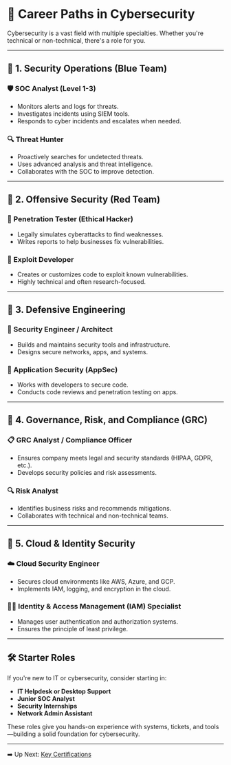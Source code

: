 # 🧭 Career Paths in Cybersecurity

Cybersecurity is a vast field with multiple specialties. Whether you're technical or non-technical, there's a role for you.

---

## 🔹 1. Security Operations (Blue Team)

### 🛡️ SOC Analyst (Level 1-3)
- Monitors alerts and logs for threats.
- Investigates incidents using SIEM tools.
- Responds to cyber incidents and escalates when needed.

### 🔍 Threat Hunter
- Proactively searches for undetected threats.
- Uses advanced analysis and threat intelligence.
- Collaborates with the SOC to improve detection.

---

## 🔹 2. Offensive Security (Red Team)

### 🧨 Penetration Tester (Ethical Hacker)
- Legally simulates cyberattacks to find weaknesses.
- Writes reports to help businesses fix vulnerabilities.

### 🦠 Exploit Developer
- Creates or customizes code to exploit known vulnerabilities.
- Highly technical and often research-focused.

---

## 🔹 3. Defensive Engineering

### 🔐 Security Engineer / Architect
- Builds and maintains security tools and infrastructure.
- Designs secure networks, apps, and systems.

### 🧱 Application Security (AppSec)
- Works with developers to secure code.
- Conducts code reviews and penetration testing on apps.

---

## 🔹 4. Governance, Risk, and Compliance (GRC)

### 📋 GRC Analyst / Compliance Officer
- Ensures company meets legal and security standards (HIPAA, GDPR, etc.).
- Develops security policies and risk assessments.

### 🔍 Risk Analyst
- Identifies business risks and recommends mitigations.
- Collaborates with technical and non-technical teams.

---

## 🔹 5. Cloud & Identity Security

### ☁️ Cloud Security Engineer
- Secures cloud environments like AWS, Azure, and GCP.
- Implements IAM, logging, and encryption in the cloud.

### 🧑‍💼 Identity & Access Management (IAM) Specialist
- Manages user authentication and authorization systems.
- Ensures the principle of least privilege.

---

## 🛠️ Starter Roles

If you're new to IT or cybersecurity, consider starting in:
- **IT Helpdesk or Desktop Support**
- **Junior SOC Analyst**
- **Security Internships**
- **Network Admin Assistant**

These roles give you hands-on experience with systems, tickets, and tools—building a solid foundation for cybersecurity.

---

➡️ Up Next: [Key Certifications](key-certifications.md)
